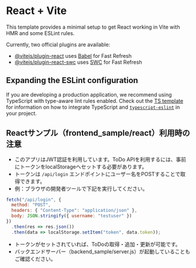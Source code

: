 # React + Vite

This template provides a minimal setup to get React working in Vite with HMR and some ESLint rules.

Currently, two official plugins are available:

- [@vitejs/plugin-react](https://github.com/vitejs/vite-plugin-react/blob/main/packages/plugin-react) uses [Babel](https://babeljs.io/) for Fast Refresh
- [@vitejs/plugin-react-swc](https://github.com/vitejs/vite-plugin-react/blob/main/packages/plugin-react-swc) uses [SWC](https://swc.rs/) for Fast Refresh

## Expanding the ESLint configuration

If you are developing a production application, we recommend using TypeScript with type-aware lint rules enabled. Check out the [TS template](https://github.com/vitejs/vite/tree/main/packages/create-vite/template-react-ts) for information on how to integrate TypeScript and [`typescript-eslint`](https://typescript-eslint.io) in your project.

## Reactサンプル（frontend_sample/react）利用時の注意

- このアプリはJWT認証を利用しています。ToDo APIを利用するには、事前にトークンをlocalStorageへセットする必要があります。
- トークンは `/api/login` エンドポイントにユーザー名をPOSTすることで取得できます。
- 例：ブラウザの開発者ツールで下記を実行してください。

```js
fetch("/api/login", {
  method: "POST",
  headers: { "Content-Type": "application/json" },
  body: JSON.stringify({ username: "testuser" })
})
  .then(res => res.json())
  .then(data => localStorage.setItem("token", data.token));
```

- トークンがセットされていれば、ToDoの取得・追加・更新が可能です。
- バックエンドサーバー（backend_sample/server.js）が起動していることもご確認ください。
